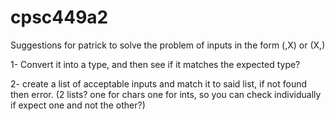 # cpsc449a2

Suggestions for patrick to solve the problem of inputs in the form (,X) or (X,)

1- Convert it into a type, and then see if it matches the expected type?

2- create a list of acceptable inputs and match it to said list, if not found then error.
(2 lists? one for chars one for ints, so you can check individually if expect one and not the other?)
